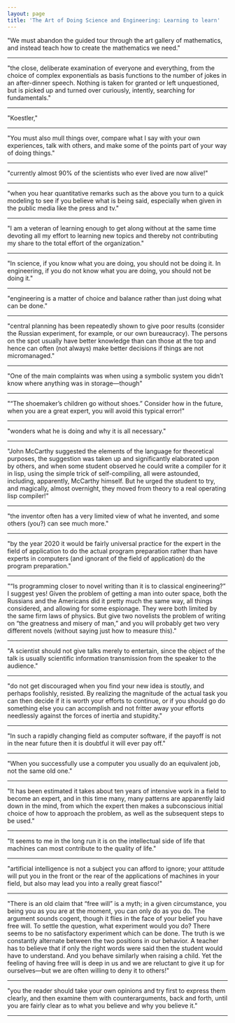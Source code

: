 ```yaml
---
layout: page
title: 'The Art of Doing Science and Engineering: Learning to learn'
---
```


"We must abandon the guided tour through the art gallery of mathematics, and instead teach how to create the mathematics we need."

---------

"the close, deliberate examination of everyone and everything, from the choice of complex exponentials as basis functions to the number of jokes in an after-dinner speech. Nothing is taken for granted or left unquestioned, but is picked up and turned over curiously, intently, searching for fundamentals."

---------

"Koestler,"

---------

"You must also mull things over, compare what I say with your own experiences, talk with others, and make some of the points part of your way of doing things."

---------

"currently almost 90% of the scientists who ever lived are now alive!"

---------

"when you hear quantitative remarks such as the above you turn to a quick modeling to see if you believe what is being said, especially when given in the public media like the press and tv."

---------

"I am a veteran of learning enough to get along without at the same time devoting all my effort to learning new topics and thereby not contributing my share to the total effort of the organization."

---------

"In science, if you know what you are doing, you should not be doing it. In engineering, if you do not know what you are doing, you should not be doing it."

---------

"engineering is a matter of choice and balance rather than just doing what can be done."

---------

"central planning has been repeatedly shown to give poor results (consider the Russian experiment, for example, or our own bureaucracy). The persons on the spot usually have better knowledge than can those at the top and hence can often (not always) make better decisions if things are not micromanaged."

---------

"One of the main complaints was when using a symbolic system you didn’t know where anything was in storage—though"

---------

"“The shoemaker’s children go without shoes.” Consider how in the future, when you are a great expert, you will avoid this typical error!"

---------

"wonders what he is doing and why it is all necessary."

---------

"John McCarthy suggested the elements of the language for theoretical purposes, the suggestion was taken up and significantly elaborated upon by others, and when some student observed he could write a compiler for it in lisp, using the simple trick of self-compiling, all were astounded, including, apparently, McCarthy himself. But he urged the student to try, and magically, almost overnight, they moved from theory to a real operating lisp compiler!"

---------

"the inventor often has a very limited view of what he invented, and some others (you?) can see much more."

---------

"by the year 2020 it would be fairly universal practice for the expert in the field of application to do the actual program preparation rather than have experts in computers (and ignorant of the field of application) do the program preparation."

---------

"“Is programming closer to novel writing than it is to classical engineering?” I suggest yes! Given the problem of getting a man into outer space, both the Russians and the Americans did it pretty much the same way, all things considered, and allowing for some espionage. They were both limited by the same firm laws of physics. But give two novelists the problem of writing on “the greatness and misery of man,” and you will probably get two very different novels (without saying just how to measure this)."

---------

"A scientist should not give talks merely to entertain, since the object of the talk is usually scientific information transmission from the speaker to the audience."

---------

"do not get discouraged when you find your new idea is stoutly, and perhaps foolishly, resisted. By realizing the magnitude of the actual task you can then decide if it is worth your efforts to continue, or if you should go do something else you can accomplish and not fritter away your efforts needlessly against the forces of inertia and stupidity."

---------

"In such a rapidly changing field as computer software, if the payoff is not in the near future then it is doubtful it will ever pay off."

---------

"When you successfully use a computer you usually do an equivalent job, not the same old one."

---------

"It has been estimated it takes about ten years of intensive work in a field to become an expert, and in this time many, many patterns are apparently laid down in the mind, from which the expert then makes a subconscious initial choice of how to approach the problem, as well as the subsequent steps to be used."

---------

"It seems to me in the long run it is on the intellectual side of life that machines can most contribute to the quality of life."

---------

"artificial intelligence is not a subject you can afford to ignore; your attitude will put you in the front or the rear of the applications of machines in your field, but also may lead you into a really great fiasco!"

---------

"There is an old claim that “free will” is a myth; in a given circumstance, you being you as you are at the moment, you can only do as you do. The argument sounds cogent, though it flies in the face of your belief you have free will. To settle the question, what experiment would you do? There seems to be no satisfactory experiment which can be done. The truth is we constantly alternate between the two positions in our behavior. A teacher has to believe that if only the right words were said then the student would have to understand. And you behave similarly when raising a child. Yet the feeling of having free will is deep in us and we are reluctant to give it up for ourselves—but we are often willing to deny it to others!"

---------

"you the reader should take your own opinions and try first to express them clearly, and then examine them with counterarguments, back and forth, until you are fairly clear as to what you believe and why you believe it."

---------
